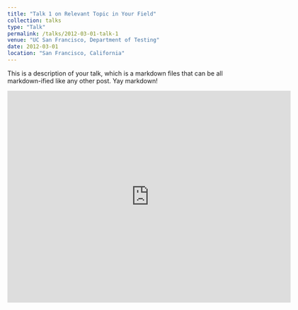 ```yaml
---
title: "Talk 1 on Relevant Topic in Your Field"
collection: talks
type: "Talk"
permalink: /talks/2012-03-01-talk-1
venue: "UC San Francisco, Department of Testing"
date: 2012-03-01
location: "San Francisco, California"
---
```


This is a description of your talk, which is a markdown files that can be all markdown-ified like any other post. Yay markdown!
<iframe src="https://www.google.com/maps/embed?pb=!1m18!1m12!1m3!1d2301.900588715502!2d-1.5882100492071207!3d54.76413457517422!2m3!1f0!2f0!3f0!3m2!1i1024!2i768!4f13.1!3m3!1m2!1s0x487e8742ad6f22df%3A0x8bafc519658bc8ba!2sBusiness%20School%20%E2%80%A2%20Durham%20University!5e0!3m2!1sru!2str!4v1669564152530!5m2!1sru!2str" width="640" height="480" style="border:0;" allowfullscreen="" loading="lazy" referrerpolicy="no-referrer-when-downgrade"></iframe>
